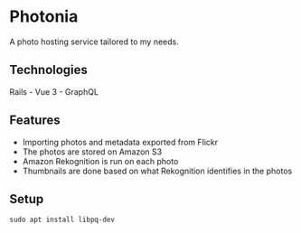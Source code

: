# Photonia

A photo hosting service tailored to my needs.

## Technologies

Rails - Vue 3 - GraphQL

## Features

* Importing photos and metadata exported from Flickr
* The photos are stored on Amazon S3
* Amazon Rekognition is run on each photo
* Thumbnails are done based on what Rekognition identifies in the photos

## Setup

    sudo apt install libpq-dev
